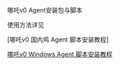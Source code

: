 哪吒v0 Agent安装包与脚本

使用方法详见

[哪吒v0 国内鸡 Agent 脚本安装教程]

[哪吒v0 Windows Agent 脚本安装教程](https://www.nodeseek.com/post-255928-1)
